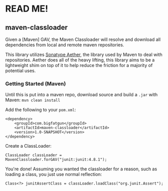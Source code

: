 READ ME!
===

## maven-classloader

Given a [Maven] GAV, the Maven Classloader will resolve and download all dependencies from local and remote maven repositories.

This library utilizes [Sonatype Aether][2], the library used by Maven to deal with repositories. Aether does all of the heavy lifting, this library aims to be a lightweight shim on top of it to help reduce the friction for a majority of potential uses.

### Getting Started (Maven)

Until this is put into a maven repo, download source and build a `.jar` with Maven: `mvn clean install`

Add the following to your `pom.xml`:

    <dependency>
        <groupId>com.bigfatgun</groupId>
        <artifactId>maven-classloader</artifactId>
        <version>1.0-SNAPSHOT</version>
    </dependency>

Create a ClassLoader:

    ClassLoader classLoader = MavenClassloader.forGAV("junit:junit:4.8.1");

You're done! Assuming you wanted the classloader for a reason, such as loading a class, you just use normal reflection:

    Class<?> junitAssertClass = classLoader.loadClass("org.junit.Assert");

[1]: http://maven.apache.org/ "Apache Maven"
[2]: http://aether.sonatype.org/ "Sonatype Aether Product Page"
